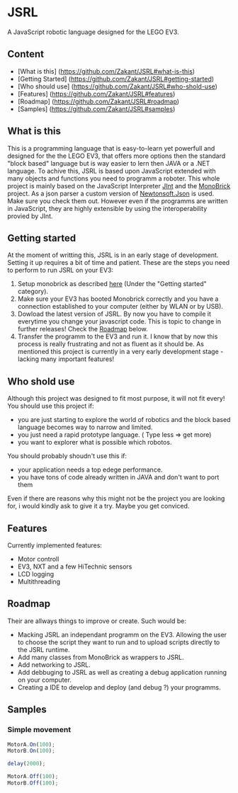 # JSRL
A JavaScript robotic language designed for the LEGO EV3.

## Content
- [What is this] (https://github.com/Zakant/JSRL#what-is-this)
- [Getting Started] (https://github.com/Zakant/JSRL#getting-started)
- [Who should use] (https://github.com/Zakant/JSRL#who-shold-use)
- [Features] (https://github.com/Zakant/JSRL#features)
- [Roadmap] (https://github.com/Zakant/JSRL#roadmap)
- [Samples] (https://github.com/Zakant/JSRL#samples)

## What is this
This is a programming language that is easy-to-learn yet powerfull and designed for the the LEGO EV3, that offers more options then the standard "block based" language but is way easier to lern then JAVA or a .NET language.
To achive this, JSRL is based upon JavaScript extended with many objects and functions you need to programm a roboter. This whole project is mainly based on the JavaScript Interpreter [JInt](https://github.com/sebastienros/jint) and the [MonoBrick](https://github.com/Larsjep/monoev3) project. As a json parser a custom version of [Newtonsoft.Json](https://github.com/JamesNK/Newtonsoft.Json) is used. Make sure you check them out.
However even if the programms are written in JavaScript, they are highly extensible by using the interoperability provied by JInt.

## Getting started
At the moment of writting this, JSRL is in an early stage of development. Setting it up requires a bit of time and patient.
These are the steps you need to perform to run JSRL on your EV3:
1. Setup monobrick as described [here](http://www.monobrick.dk/software/ev3firmware/) (Under the "Getting started" category).
2. Make sure your EV3 has booted Monobrick correctly and you have a connection established to your computer (either by WLAN or by USB).
3. Dowload the latest version of JSRL. By now you have to compile it everytime you change your javascript code. This is topic to change in further releases! Check the [Roadmap]() below.
4. Transfer the programm to the EV3 and run it.
I know that by now this process is really frustrating and not as fluent as it should be. As mentioned this project is currently in a very early development stage - lacking many important features!


## Who shold use
Although this project was designed to fit most purpose, it will not fit every!
You should use this project if:
- you are just starting to explore the world of robotics and the block based language becomes way to narrow and limited.
- you just need a rapid prototype language. ( Type less => get more)
- you want to explorer what is possible which robotos.

You should probably shoudn't use this if:
- your application needs a top edege performance.
- you have tons of code already written in JAVA and don't want to port them

Even if there are reasons why this might not be the project you are looking for, i would kindly ask to give it a try. Maybe you get conviced.

## Features
Currently implemented features:
- Motor controll
- EV3, NXT and a few HiTechnic sensors
- LCD logging
- Multithreading

## Roadmap
Their are allways things to improve or create. Such would be:
- Macking JSRL an independant programm on the EV3. Allowing the user to choose the script they want to run and to upload scripts directly to the JSRL runtime.
- Add many classes from MonoBrick as wrappers to JSRL. 
- Add networking to JSRL.
- Add debbuging to JSRL as well as creating a debug application running on your computer.
- Creating a IDE to develop and deploy (and debug ?) your programms.

## Samples
### Simple movement
```javascript
MotorA.On(100);
MotorB.On(100);

delay(2000);

MotorA.Off(100);
MotorB.Off(100);
```
